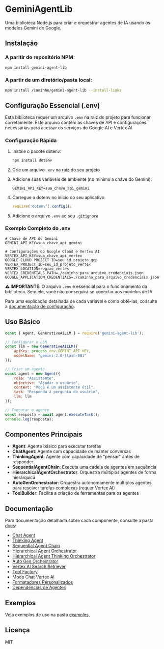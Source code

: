 # GeminiAgentLib

Uma biblioteca Node.js para criar e orquestrar agentes de IA usando os modelos Gemini do Google.

## Instalação

### A paritir do repositório NPM:

```bash
npm install gemini-agent-lib
```

### A partir de um diretório/pasta local:

```bash
npm install /caminho/gemini-agent-lib --install-links
```

## Configuração Essencial (.env)

Esta biblioteca requer um arquivo `.env` na raiz do projeto para funcionar corretamente. Este arquivo contém as chaves de API e configurações necessárias para acessar os serviços do Google AI e Vertex AI.

### Configuração Rápida

1. Instale o pacote dotenv:
   ```bash
   npm install dotenv
   ```

2. Crie um arquivo `.env` na raiz do seu projeto
3. Adicione suas variáveis de ambiente (no mínimo a chave do Gemini):
   ```
   GEMINI_API_KEY=sua_chave_api_gemini
   ```
4. Carregue o dotenv no início do seu aplicativo:
   ```javascript
   require('dotenv').config();
   ```
5. Adicione o arquivo `.env` ao seu `.gitignore`

### Exemplo Completo do .env

```
# Chave de API do Gemini
GEMINI_API_KEY=sua_chave_api_gemini

# Configurações do Google Cloud e Vertex AI
VERTEX_API_KEY=sua_chave_api_vertex
GOOGLE_CLOUD_PROJECT_ID=seu_id_projeto_gcp
VERTEX_PROJECT_ID=seu_id_projeto_vertex
VERTEX_LOCATION=regiao_vertex
VERTEX_CREDENTIALS_PATH=./caminho_para_arquivo_credenciais.json
GOOGLE_APPLICATION_CREDENTIALS=./caminho_para_arquivo_credenciais.json
```

**⚠️ IMPORTANTE**: O arquivo `.env` é essencial para o funcionamento da biblioteca. Sem ele, você não conseguirá se conectar aos modelos de IA.

Para uma explicação detalhada de cada variável e como obtê-las, consulte a [documentação de configuração](./docs/configuracao.md).

## Uso Básico

```javascript
const { Agent, GenerativeAILLM } = require('gemini-agent-lib');

// Configurar o LLM
const llm = new GenerativeAILLM({
    apiKey: process.env.GEMINI_API_KEY,
    modelName: "gemini-2.0-flash-001"
});

// Criar um agente
const agent = new Agent({
    role: "Assistente",
    objective: "Ajudar o usuário",
    context: "Você é um assistente útil",
    task: "Responda à pergunta do usuário",
    llm: llm
});

// Executar o agente
const resposta = await agent.executeTask();
console.log(resposta);
```

## Componentes Principais

- **Agent**: Agente básico para executar tarefas
- **ChatAgent**: Agente com capacidade de manter conversas
- **ThinkingAgent**: Agente com capacidade de "pensar" antes de responder
- **SequentialAgentChain**: Executa uma cadeia de agentes em sequência
- **HierarchicalAgentOrchestrator**: Orquestra múltiplos agentes de forma hierárquica
- **AutoGenOrchestrator**: Orquestra autonomamente múltiplos agentes para resolver tarefas complexas (requer Vertex AI)
- **ToolBuilder**: Facilita a criação de ferramentas para os agentes

## Documentação

Para documentação detalhada sobre cada componente, consulte a pasta [docs](./docs):

- [Chat Agent](./docs/chat-agent.md)
- [Thinking Agent](./docs/thinking-agent.md)
- [Sequential Agent Chain](./docs/sequential-agent-chain.md)
- [Hierarchical Agent Orchestrator](./docs/hierarchical-agent-orchestrator.md)
- [Hierarchical Agent Thinking Orchestrator](./docs/hierarchical-agent-thinking-orchestrator.md)
- [Auto Gen Orchestrator](./docs/auto-gen-orchestrator.md)
- [Vertex AI Search Retriever](./docs/vertex-ai-search-retriever.md)
- [Tool Factory](./docs/tool-factory.md)
- [Modo Chat Vertex AI](./docs/modo-chat-vertex-ai.md)
- [Formatadores Personalizados](./docs/formatadores-personalizados.md)
- [Dependências de Agentes](./docs/dependencias-agentes.md)

## Exemplos

Veja exemplos de uso na pasta [examples](./examples).

## Licença

MIT
